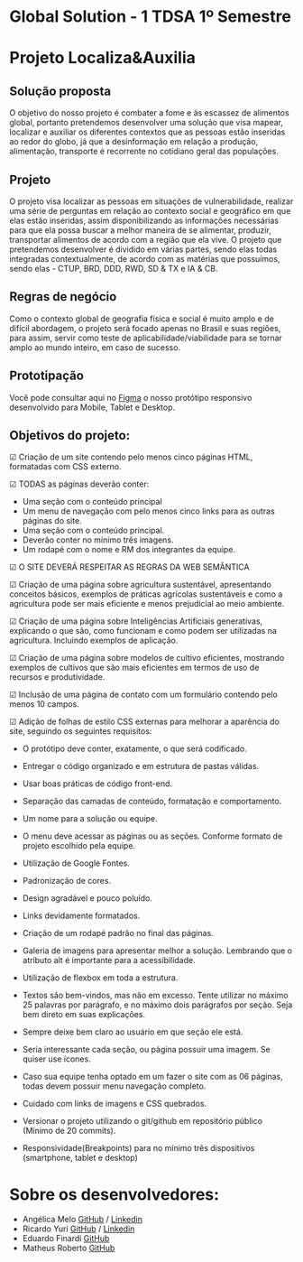 # Global Solution - 1 TDSA 1º Semestre

# Projeto Localiza&Auxilia

## Solução proposta

O objetivo do nosso projeto é combater a fome e às escassez de alimentos global, portanto pretendemos desenvolver uma solução que visa mapear, localizar e auxiliar os diferentes contextos que as pessoas estão inseridas ao redor do globo, já que a desinformação em relação a produção, alimentação, transporte é recorrente no cotidiano geral das populações.

##  Projeto

O projeto visa localizar as pessoas em situações de vulnerabilidade, realizar uma série de perguntas em relação ao contexto social e geográfico em que elas estão inseridas, assim disponibilizando as informações necessárias para que ela possa buscar a melhor maneira de se alimentar, produzir, transportar alimentos de acordo com a região que ela vive. O projeto que pretendemos desenvolver é dividido em várias partes, sendo elas todas integradas contextualmente, de acordo com as matérias que possuímos, sendo elas - CTUP, BRD, DDD, RWD, SD & TX e IA & CB.

## Regras de negócio

Como o contexto global de geografia física e social é muito amplo e de difícil abordagem, o projeto será focado apenas no Brasil e suas regiões, para assim, servir como teste de aplicabilidade/viabilidade para se tornar amplo ao mundo inteiro, em caso de sucesso.

## Prototipação

Você pode consultar aqui no [Figma](https://www.figma.com/file/0Vql1AFofBiRdCupQwnrq9/GLOBAL-SOLUTION?type=design&node-id=169-36&t=K3vu1R8Ye7C5GiP5-0) o nosso protótipo responsivo desenvolvido para Mobile, Tablet e Desktop.


## Objetivos do projeto:


☑ Criação de um site contendo pelo menos cinco páginas HTML, formatadas com CSS externo.

☑ TODAS as páginas deverão conter: 

- Uma seção com o conteúdo principal
- Um menu de navegação com pelo menos cinco links para as outras páginas do site.
- Uma seção com o conteúdo principal.
- Deverão conter no mínimo três imagens.
- Um rodapé com o nome e RM dos integrantes da equipe.

☑ O SITE DEVERÁ RESPEITAR AS REGRAS DA WEB SEMÂNTICA

☑ Criação de uma página sobre agricultura sustentável, apresentando conceitos básicos, exemplos de práticas agrícolas
sustentáveis e como a agricultura pode ser mais eficiente e menos prejudicial ao meio ambiente.

☑ Criação de uma página sobre Inteligências Artificiais generativas, explicando o que são, como funcionam e como podem ser
utilizadas na agricultura. Incluindo exemplos de aplicação.

☑ Criação de uma página sobre modelos de cultivo eficientes, mostrando exemplos de cultivos que são mais eficientes em
termos de uso de recursos e produtividade.

☑ Inclusão de uma página de contato com um formulário contendo pelo menos 10 campos.

☑ Adição de folhas de estilo CSS externas para melhorar a aparência do site, seguindo os seguintes requisitos:

- O protótipo deve conter, exatamente, o que será codificado.

- Entregar o código organizado e em estrutura de pastas válidas.

- Usar boas práticas de código front-end.

- Separação das camadas de conteúdo, formatação e comportamento.

- Um nome para a solução ou equipe.

- O menu deve acessar as páginas ou as seções. Conforme formato de projeto escolhido pela equipe.

- Utilização de Google Fontes.

- Padronização de cores.

- Design agradável e pouco poluído.

- Links devidamente formatados.

- Criação de um rodapé padrão no final das páginas.

- Galeria de imagens para apresentar melhor a solução. Lembrando que o atributo alt é importante para a
acessibilidade.

- Utilização de flexbox em toda a estrutura.

- Textos são bem-vindos, mas não em excesso. Tente utilizar no máximo 25 palavras por parágrafo, e no máximo dois
parágrafos por seção. Seja bem direto em suas explicações.

- Sempre deixe bem claro ao usuário em que seção ele está.

- Seria interessante cada seção, ou página possuir uma imagem. Se quiser use ícones.

- Caso sua equipe tenha optado em um fazer o site com as 06 páginas, todas devem possuir menu navegação
completo.

- Cuidado com links de imagens e CSS quebrados.

- Versionar o projeto utilizando o git/github em repositório público (Mínimo de 20 commits).

- Responsividade(Breakpoints) para no mínimo três dispositivos (smartphone, tablet e desktop)

# Sobre os desenvolvedores:


* Angélica Melo [GitHub](https://github.com/AngelMelo12) / [Linkedin](https://www.linkedin.com/in/angelicamelodev/)
* Ricardo Yuri [GitHub](https://github.com/ricardoyuuri) / [Linkedin](https://www.linkedin.com/in/ricardo-yuri/)
* Eduardo Finardi [GitHub](https://github.com/EduardoFoncescaFinardi)
* Matheus Roberto [GitHub](https://github.com/matheusroberto04)




